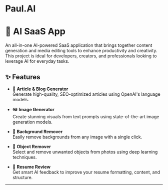 #   Paul.AI  
# 🚀 AI SaaS App

An all-in-one AI-powered SaaS application that brings together content generation and media editing tools to enhance productivity and creativity. This project is ideal for developers, creators, and professionals looking to leverage AI for everyday tasks.

## ✨ Features

- 📝 **Article & Blog Generator**  
  Generate high-quality, SEO-optimized articles using OpenAI's language models.

- 🖼️ **Image Generator**  
  Create stunning visuals from text prompts using state-of-the-art image generation models.

- 🧹 **Background Remover**  
  Easily remove backgrounds from any image with a single click.

- 🧽 **Object Remover**  
  Select and remove unwanted objects from photos using deep learning techniques.

- 📄 **Resume Review**  
  Get smart AI feedback to improve your resume formatting, content, and structure.

---
